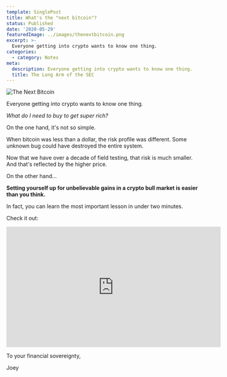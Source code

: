 ```yaml
---
template: SinglePost
title: What's the "next bitcoin"?
status: Published
date: '2020-05-29'
featuredImage: ../images/thenextbitcoin.png
excerpt: >-
  Everyone getting into crypto wants to know one thing.
categories:
  - category: Notes
meta:
  description: Everyone getting into crypto wants to know one thing.
  title: The Long Arm of the SEC
---
```


![The Next Bitcoin](../images/thenextbitcoin.png)

Everyone getting into crypto wants to know one thing.

_What do I need to buy to get super rich?_

On the one hand, it's not so simple.

When bitcoin was less than a dollar, the risk profile was different. Some unknown bug could have destroyed the entire system.

Now that we have over a decade of field testing, that risk is much smaller. And that's reflected by the higher price.

On the other hand...

**Setting yourself up for unbelievable gains in a crypto bull market is easier than you think.**

In fact, you can learn the most important lesson in under two minutes.

Check it out:

<iframe width="560" height="315" src="https://www.youtube.com/embed/wgmY51ZjaV8" frameborder="0" allow="accelerometer; autoplay; encrypted-media; gyroscope; picture-in-picture" allowfullscreen></iframe>

To your financial sovereignty,

Joey
